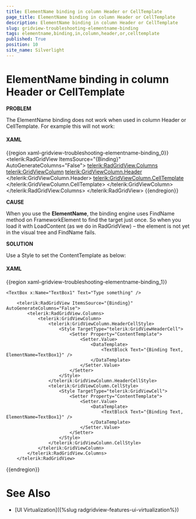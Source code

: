 ```yaml
---
title: ElementName binding in column Header or CellTemplate
page_title: ElementName binding in column Header or CellTemplate
description: ElementName binding in column Header or CellTemplate
slug: gridview-troubleshooting-elementname-binding
tags: elementname,binding,in,column,header,or,celltemplate
published: True
position: 10
site_name: Silverlight
---
```


# ElementName binding in column Header or CellTemplate

__PROBLEM__

The ElementName binding does not work when used in column Header or CellTemplate. For example this will not work:

#### __XAML__


{{region xaml-gridview-troubleshooting-elementname-binding_0}}
	<TextBox x:Name="TextBox1" Text="Type something" />
	    <telerik:RadGridView ItemsSource="{Binding}" AutoGenerateColumns="False">
	        <telerik:RadGridView.Columns>
	            <telerik:GridViewColumn>
	                <telerik:GridViewColumn.Header>
	                    <TextBlock Text="{Binding Text, ElementName=TextBox1}" />
	                </telerik:GridViewColumn.Header>
	                <telerik:GridViewColumn.CellTemplate>
	                    <DataTemplate>
	                        <TextBlock Text="{Binding Text, ElementName=TextBox1}" />
	                    </DataTemplate>
	                </telerik:GridViewColumn.CellTemplate>
	            </telerik:GridViewColumn>
	        </telerik:RadGridView.Columns>
	    </telerik:RadGridView>
{{endregion}}

__CAUSE__

When you use the __ElementName__, the binding engine uses FindName method on FrameworkElement to find the target just once.
So when you load it with LoadContent (as we do in RadGridView) – the element is not yet in the visual tree and FindName fails.

__SOLUTION__

Use a Style to set the ContentTemplate as below:

#### __XAML__

{{region xaml-gridview-troubleshooting-elementname-binding_1}}

	<TextBox x:Name="TextBox1" Text="Type something" />
	
	    <telerik:RadGridView ItemsSource="{Binding}" AutoGenerateColumns="False">
	        <telerik:RadGridView.Columns>
	            <telerik:GridViewColumn>
	                <telerik:GridViewColumn.HeaderCellStyle>
	                    <Style TargetType="telerik:GridViewHeaderCell">
	                        <Setter Property="ContentTemplate">
	                            <Setter.Value>
	                                <DataTemplate>
	                                    <TextBlock Text="{Binding Text, ElementName=TextBox1}" />
	                                </DataTemplate>
	                            </Setter.Value>
	                        </Setter>
	                    </Style>
	                </telerik:GridViewColumn.HeaderCellStyle>
	                <telerik:GridViewColumn.CellStyle>
	                    <Style TargetType="telerik:GridViewCell">
	                        <Setter Property="ContentTemplate">
	                            <Setter.Value>
	                                <DataTemplate>
	                                    <TextBlock Text="{Binding Text, ElementName=TextBox1}" />
	                                </DataTemplate>
	                            </Setter.Value>
	                        </Setter>
	                    </Style>
	                </telerik:GridViewColumn.CellStyle>
	            </telerik:GridViewColumn>
	        </telerik:RadGridView.Columns>
	    </telerik:RadGridView>
{{endregion}}

# See Also

 * [UI Virtualization]({%slug radgridview-features-ui-virtualization%})